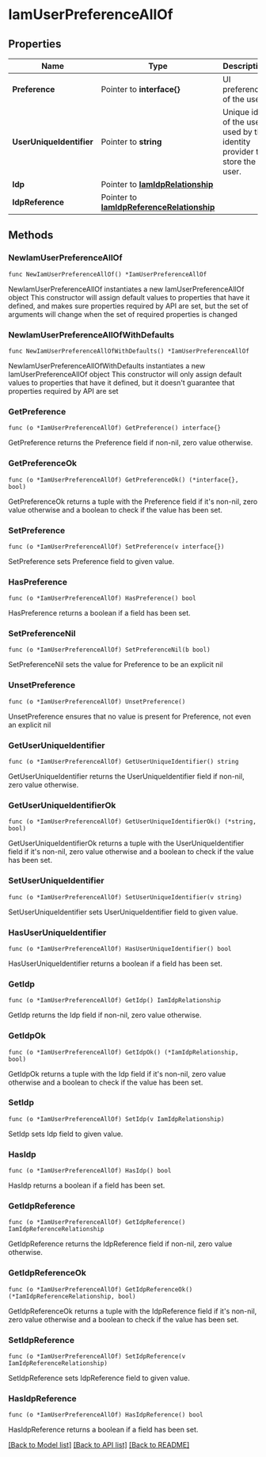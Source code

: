 # IamUserPreferenceAllOf

## Properties

Name | Type | Description | Notes
------------ | ------------- | ------------- | -------------
**Preference** | Pointer to **interface{}** | UI preferences of the user. | [optional] 
**UserUniqueIdentifier** | Pointer to **string** | Unique id of the user used by the identity provider to store the user. | [optional] [readonly] 
**Idp** | Pointer to [**IamIdpRelationship**](iam.Idp.Relationship.md) |  | [optional] 
**IdpReference** | Pointer to [**IamIdpReferenceRelationship**](iam.IdpReference.Relationship.md) |  | [optional] 

## Methods

### NewIamUserPreferenceAllOf

`func NewIamUserPreferenceAllOf() *IamUserPreferenceAllOf`

NewIamUserPreferenceAllOf instantiates a new IamUserPreferenceAllOf object
This constructor will assign default values to properties that have it defined,
and makes sure properties required by API are set, but the set of arguments
will change when the set of required properties is changed

### NewIamUserPreferenceAllOfWithDefaults

`func NewIamUserPreferenceAllOfWithDefaults() *IamUserPreferenceAllOf`

NewIamUserPreferenceAllOfWithDefaults instantiates a new IamUserPreferenceAllOf object
This constructor will only assign default values to properties that have it defined,
but it doesn't guarantee that properties required by API are set

### GetPreference

`func (o *IamUserPreferenceAllOf) GetPreference() interface{}`

GetPreference returns the Preference field if non-nil, zero value otherwise.

### GetPreferenceOk

`func (o *IamUserPreferenceAllOf) GetPreferenceOk() (*interface{}, bool)`

GetPreferenceOk returns a tuple with the Preference field if it's non-nil, zero value otherwise
and a boolean to check if the value has been set.

### SetPreference

`func (o *IamUserPreferenceAllOf) SetPreference(v interface{})`

SetPreference sets Preference field to given value.

### HasPreference

`func (o *IamUserPreferenceAllOf) HasPreference() bool`

HasPreference returns a boolean if a field has been set.

### SetPreferenceNil

`func (o *IamUserPreferenceAllOf) SetPreferenceNil(b bool)`

 SetPreferenceNil sets the value for Preference to be an explicit nil

### UnsetPreference
`func (o *IamUserPreferenceAllOf) UnsetPreference()`

UnsetPreference ensures that no value is present for Preference, not even an explicit nil
### GetUserUniqueIdentifier

`func (o *IamUserPreferenceAllOf) GetUserUniqueIdentifier() string`

GetUserUniqueIdentifier returns the UserUniqueIdentifier field if non-nil, zero value otherwise.

### GetUserUniqueIdentifierOk

`func (o *IamUserPreferenceAllOf) GetUserUniqueIdentifierOk() (*string, bool)`

GetUserUniqueIdentifierOk returns a tuple with the UserUniqueIdentifier field if it's non-nil, zero value otherwise
and a boolean to check if the value has been set.

### SetUserUniqueIdentifier

`func (o *IamUserPreferenceAllOf) SetUserUniqueIdentifier(v string)`

SetUserUniqueIdentifier sets UserUniqueIdentifier field to given value.

### HasUserUniqueIdentifier

`func (o *IamUserPreferenceAllOf) HasUserUniqueIdentifier() bool`

HasUserUniqueIdentifier returns a boolean if a field has been set.

### GetIdp

`func (o *IamUserPreferenceAllOf) GetIdp() IamIdpRelationship`

GetIdp returns the Idp field if non-nil, zero value otherwise.

### GetIdpOk

`func (o *IamUserPreferenceAllOf) GetIdpOk() (*IamIdpRelationship, bool)`

GetIdpOk returns a tuple with the Idp field if it's non-nil, zero value otherwise
and a boolean to check if the value has been set.

### SetIdp

`func (o *IamUserPreferenceAllOf) SetIdp(v IamIdpRelationship)`

SetIdp sets Idp field to given value.

### HasIdp

`func (o *IamUserPreferenceAllOf) HasIdp() bool`

HasIdp returns a boolean if a field has been set.

### GetIdpReference

`func (o *IamUserPreferenceAllOf) GetIdpReference() IamIdpReferenceRelationship`

GetIdpReference returns the IdpReference field if non-nil, zero value otherwise.

### GetIdpReferenceOk

`func (o *IamUserPreferenceAllOf) GetIdpReferenceOk() (*IamIdpReferenceRelationship, bool)`

GetIdpReferenceOk returns a tuple with the IdpReference field if it's non-nil, zero value otherwise
and a boolean to check if the value has been set.

### SetIdpReference

`func (o *IamUserPreferenceAllOf) SetIdpReference(v IamIdpReferenceRelationship)`

SetIdpReference sets IdpReference field to given value.

### HasIdpReference

`func (o *IamUserPreferenceAllOf) HasIdpReference() bool`

HasIdpReference returns a boolean if a field has been set.


[[Back to Model list]](../README.md#documentation-for-models) [[Back to API list]](../README.md#documentation-for-api-endpoints) [[Back to README]](../README.md)


